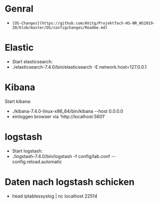 # Genral
  *     [OS-Changes](https://github.com/AVitg/Projektfach-HS-NR_WS2019-20/blob/master/OS/configchanges/Readme.md)

# Elastic
  *    Start elasticsearch:
  *    ./elasticsearch-7.4.0/bin/elasticsearch -E network.host=127.0.0.1

# Kibana
Start kibana:
  *    ./kibana-7.4.0-linux-x86_64/bin/kibana --host 0.0.0.0
  *    einloggen browser via 'http://localhost:5601'

# logstash
  *    Start logstash:
  *    ./logstash-7.4.0/bin/logstash -f config/lab.conf --config.reload.automatic

# Daten nach logstash schicken
  *    head iptablessyslog | nc localhost 22514 
